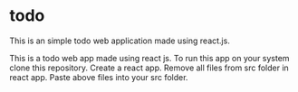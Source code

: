 # todo
This is an simple todo web application made using react.js.

This is a todo web app made using react js.
To run this app on your system clone this repository. 
Create a react app.
Remove all files from src folder in react app. 
Paste above files into your src folder.
